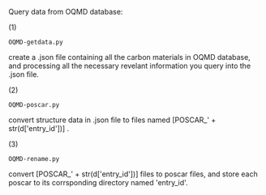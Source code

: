 Query data from OQMD database: 

(1)
```
OQMD-getdata.py
```
create a .json file containing all the carbon materials in OQMD database, and processing all the necessary revelant information you query into the .json file. 

(2)
```
OQMD-poscar.py
```
convert structure data in .json file to files named [POSCAR_' + str(d['entry_id'])] . 

(3)
```
OQMD-rename.py
```
convert [POSCAR_' + str(d['entry_id'])] files to poscar files, and store each poscar to its corrsponding directory named 'entry_id'. 
